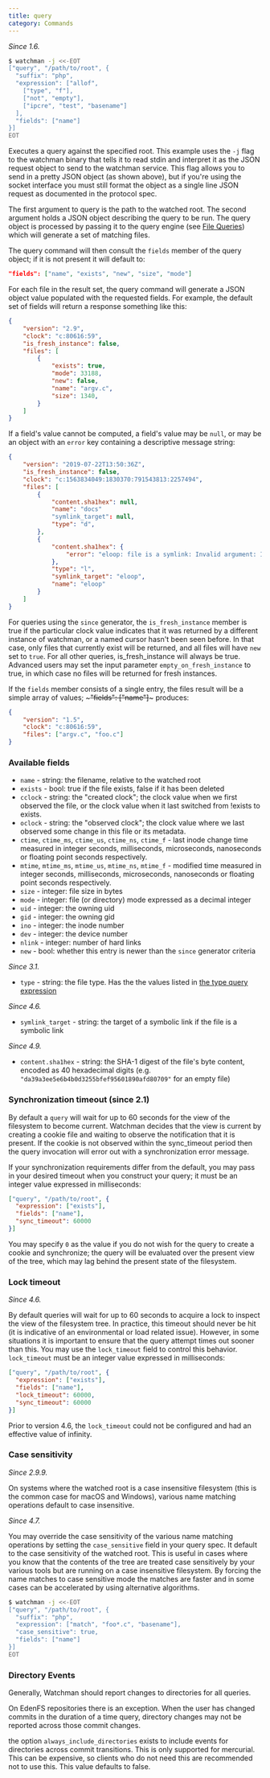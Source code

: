 ```yaml
---
title: query
category: Commands
---
```


_Since 1.6._

```bash
$ watchman -j <<-EOT
["query", "/path/to/root", {
  "suffix": "php",
  "expression": ["allof",
    ["type", "f"],
    ["not", "empty"],
    ["ipcre", "test", "basename"]
  ],
  "fields": ["name"]
}]
EOT
```

Executes a query against the specified root. This example uses the `-j` flag to
the watchman binary that tells it to read stdin and interpret it as the JSON
request object to send to the watchman service. This flag allows you to send in
a pretty JSON object (as shown above), but if you're using the socket interface
you must still format the object as a single line JSON request as documented in
the protocol spec.

The first argument to query is the path to the watched root. The second argument
holds a JSON object describing the query to be run. The query object is
processed by passing it to the query engine (see [File Queries](file-query.md))
which will generate a set of matching files.

The query command will then consult the `fields` member of the query object; if
it is not present it will default to:

```json
"fields": ["name", "exists", "new", "size", "mode"]
```

For each file in the result set, the query command will generate a JSON object
value populated with the requested fields. For example, the default set of
fields will return a response something like this:

```json
{
    "version": "2.9",
    "clock": "c:80616:59",
    "is_fresh_instance": false,
    "files": [
        {
            "exists": true,
            "mode": 33188,
            "new": false,
            "name": "argv.c",
            "size": 1340,
        }
    ]
}
```

If a field's value cannot be computed, a field's value may be `null`, or may be
an object with an `error` key containing a descriptive message string:

```json
{
    "version": "2019-07-22T13:50:36Z",
    "is_fresh_instance": false,
    "clock": "c:1563834049:1830370:791543813:2257494",
    "files": [
        {
            "content.sha1hex": null,
            "name": "docs"
            "symlink_target": null,
            "type": "d",
        },
        {
            "content.sha1hex": {
                "error": "eloop: file is a symlink: Invalid argument: Invalid argument"
            },
            "type": "l",
            "symlink_target": "eloop",
            "name": "eloop"
        }
    ]
}
```

For queries using the `since` generator, the `is_fresh_instance` member is true
if the particular clock value indicates that it was returned by a different
instance of watchman, or a named cursor hasn't been seen before. In that case,
only files that currently exist will be returned, and all files will have `new`
set to `true`. For all other queries, is_fresh_instance will always be true.
Advanced users may set the input parameter `empty_on_fresh_instance` to true, in
which case no files will be returned for fresh instances.

If the `fields` member consists of a single entry, the files result will be a
simple array of values; ~~~"fields": ["name"]~~~ produces:

```json
{
    "version": "1.5",
    "clock": "c:80616:59",
    "files": ["argv.c", "foo.c"]
}
```

### Available fields

- `name` - string: the filename, relative to the watched root
- `exists` - bool: true if the file exists, false if it has been deleted
- `cclock` - string: the "created clock"; the clock value when we first observed
  the file, or the clock value when it last switched from !exists to exists.
- `oclock` - string: the "observed clock"; the clock value where we last
  observed some change in this file or its metadata.
- `ctime`, `ctime_ms`, `ctime_us`, `ctime_ns`, `ctime_f` - last inode change
  time measured in integer seconds, milliseconds, microseconds, nanoseconds or
  floating point seconds respectively.
- `mtime`, `mtime_ms`, `mtime_us`, `mtime_ns`, `mtime_f` - modified time
  measured in integer seconds, milliseconds, microseconds, nanoseconds or
  floating point seconds respectively.
- `size` - integer: file size in bytes
- `mode` - integer: file (or directory) mode expressed as a decimal integer
- `uid` - integer: the owning uid
- `gid` - integer: the owning gid
- `ino` - integer: the inode number
- `dev` - integer: the device number
- `nlink` - integer: number of hard links
- `new` - bool: whether this entry is newer than the `since` generator criteria

_Since 3.1._

- `type` - string: the file type. Has the the values listed in
  [the type query expression](../expr/type.md)

_Since 4.6._

- `symlink_target` - string: the target of a symbolic link if the file is a
  symbolic link

_Since 4.9._

- `content.sha1hex` - string: the SHA-1 digest of the file's byte content,
  encoded as 40 hexadecimal digits (e.g.
  `"da39a3ee5e6b4b0d3255bfef95601890afd80709"` for an empty file)

### Synchronization timeout (since 2.1)

By default a `query` will wait for up to 60 seconds for the view of the
filesystem to become current. Watchman decides that the view is current by
creating a cookie file and waiting to observe the notification that it is
present. If the cookie is not observed within the sync_timeout period then the
query invocation will error out with a synchronization error message.

If your synchronization requirements differ from the default, you may pass in
your desired timeout when you construct your query; it must be an integer value
expressed in milliseconds:

```json
["query", "/path/to/root", {
  "expression": ["exists"],
  "fields": ["name"],
  "sync_timeout": 60000
}]
```

You may specify `0` as the value if you do not wish for the query to create a
cookie and synchronize; the query will be evaluated over the present view of the
tree, which may lag behind the present state of the filesystem.

### Lock timeout

_Since 4.6._

By default queries will wait for up to 60 seconds to acquire a lock to inspect
the view of the filesystem tree. In practice, this timeout should never be hit
(it is indicative of an environmental or load related issue). However, in some
situations it is important to ensure that the query attempt times out sooner
than this. You may use the `lock_timeout` field to control this behavior.
`lock_timeout` must be an integer value expressed in milliseconds:

```json
["query", "/path/to/root", {
  "expression": ["exists"],
  "fields": ["name"],
  "lock_timeout": 60000,
  "sync_timeout": 60000
}]
```

Prior to version 4.6, the `lock_timeout` could not be configured and had an
effective value of infinity.

### Case sensitivity

_Since 2.9.9._

On systems where the watched root is a case insensitive filesystem (this is the
common case for macOS and Windows), various name matching operations default to
case insensitive.

_Since 4.7._

You may override the case sensitivity of the various name matching operations by
setting the `case_sensitive` field in your query spec. It default to the case
sensitivity of the watched root. This is useful in cases where you know that the
contents of the tree are treated case sensitively by your various tools but are
running on a case insensitive filesystem. By forcing the name matches to case
sensitive mode the matches are faster and in some cases can be accelerated by
using alternative algorithms.

```bash
$ watchman -j <<-EOT
["query", "/path/to/root", {
  "suffix": "php",
  "expression": ["match", "foo*.c", "basename"],
  "case_sensitive": true,
  "fields": ["name"]
}]
EOT
```

### Directory Events

Generally, Watchman should report changes to directories for all queries.

On EdenFS repositories there is an exception. When the user has changed commits
in the duration of a time query, directory changes may not be reported across
those commit changes.

the option `always_include_directories` exists to include events for directories
across commit transitions. This is only supported for mercurial. This can be
expensive, so clients who do not need this are recommended not to use this. This
value defaults to false.
